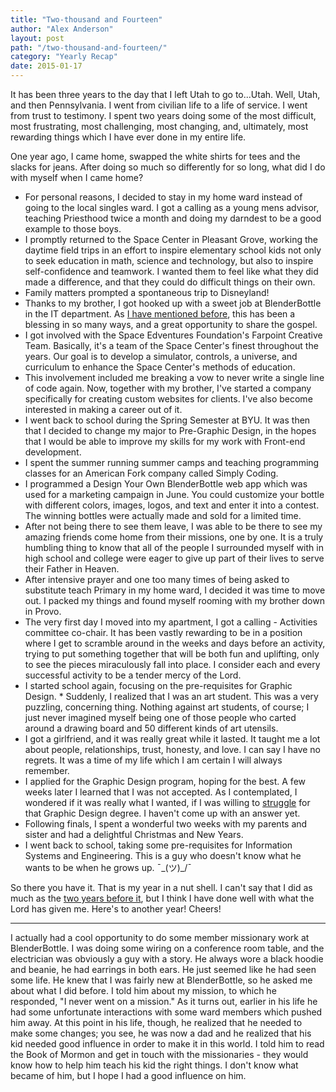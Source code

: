 ```yaml
---
title: "Two-thousand and Fourteen"
author: "Alex Anderson"
layout: post
path: "/two-thousand-and-fourteen/"
category: "Yearly Recap"
date: 2015-01-17
---
```


It has been three years to the day that I left Utah to go to...Utah. Well, Utah, and then Pennsylvania. I went from civilian life to a life of service. I went from trust to testimony. I spent two years doing some of the most difficult, most frustrating, most challenging, most changing, and, ultimately, most rewarding things which I have ever done in my entire life.

One year ago, I came home, swapped the white shirts for tees and the slacks for jeans. After doing so much so differently for so long, what did I do with myself when I came home?

- For personal reasons, I decided to stay in my home ward instead of going to the local singles ward. I got a calling as a young mens advisor, teaching Priesthood twice a month and doing my darndest to be a good example to those boys.
- I promptly returned to the Space Center in Pleasant Grove, working the daytime field trips in an effort to inspire elementary school kids not only to seek education in math, science and technology, but also to inspire self-confidence and teamwork. I wanted them to feel like what they did made a difference, and that they could do difficult things on their own.
- Family matters prompted a spontaneous trip to Disneyland!
- Thanks to my brother, I got hooked up with a sweet job at BlenderBottle in the IT department. As [I have mentioned before](http://alex.andersonclan.org/blog/care), this has been a blessing in so many ways, and a great opportunity to share the gospel.
- I got involved with the Space Edventures Foundation's Farpoint Creative Team. Basically, it's a team of the Space Center's finest throughout the years. Our goal is to develop a simulator, controls, a universe, and curriculum to enhance the Space Center's methods of education.
- This involvement included me breaking a vow to never write a single line of code again. Now, together with my brother, I've started a company specifically for creating custom websites for clients. I've also become interested in making a career out of it.
- I went back to school during the Spring Semester at BYU. It was then that I decided to change my major to Pre-Graphic Design, in the hopes that I would be able to improve my skills for my work with Front-end development.
- I spent the summer running summer camps and teaching programming classes for an American Fork company called Simply Coding.
- I programmed a Design Your Own BlenderBottle web app which was used for a marketing campaign in June. You could customize your bottle with different colors, images, logos, and text and enter it into a contest. The winning bottles were actually made and sold for a limited time.
- After not being there to see them leave, I was able to be there to see my amazing friends come home from their missions, one by one. It is a truly humbling thing to know that all of the people I surrounded myself with in high school and college were eager to give up part of their lives to serve their Father in Heaven.
- After intensive prayer and one too many times of being asked to substitute teach Primary in my home ward, I decided it was time to move out. I packed my things and found myself rooming with my brother down in Provo.
- The very first day I moved into my apartment, I got a calling - Activities committee co-chair. It has been vastly rewarding to be in a position where I get to scramble around in the weeks and days before an activity, trying to put something together that will be both fun and uplifting, only to see the pieces miraculously fall into place. I consider each and every successful activity to be a tender mercy of the Lord.
- I started school again, focusing on the pre-requisites for Graphic Design. \* Suddenly, I realized that I was an art student. This was a very puzzling, concerning thing. Nothing against art students, of course; I just never imagined myself being one of those people who carted around a drawing board and 50 different kinds of art utensils.
- I got a girlfriend, and it was really great while it lasted. It taught me a lot about people, relationships, trust, honesty, and love. I can say I have no regrets. It was a time of my life which I am certain I will always remember.
- I applied for the Graphic Design program, hoping for the best. A few weeks later I learned that I was not accepted. As I contemplated, I wondered if it was really what I wanted, if I was willing to [struggle](http://markmanson.net/question) for that Graphic Design degree. I haven't come up with an answer yet.
- Following finals, I spent a wonderful two weeks with my parents and sister and had a delightful Christmas and New Years.
- I went back to school, taking some pre-requisites for Information Systems and Engineering. This is a guy who doesn't know what he wants to be when he grows up. ¯\_(ツ)\_/¯

So there you have it. That is my year in a nut shell. I can't say that I did as much as the [two years before it](http://pittsburghmissionmemoirs.blogspot.com/), but I think I have done well with what the Lord has given me. Here's to another year!
Cheers!

---

I actually had a cool opportunity to do some member missionary work at BlenderBottle. I was doing some wiring on a conference room table, and the electrician was obviously a guy with a story. He always wore a black hoodie and beanie, he had earrings in both ears. He just seemed like he had seen some life. He knew that I was fairly new at BlenderBottle, so he asked me about what I did before. I told him about my mission, to which he responded, "I never went on a mission." As it turns out, earlier in his life he had some unfortunate interactions with some ward members which pushed him away. At this point in his life, though, he realized that he needed to make some changes; you see, he was now a dad and he realized that his kid needed good influence in order to make it in this world. I told him to read the Book of Mormon and get in touch with the missionaries - they would know how to help him teach his kid the right things. I don't know what became of him, but I hope I had a good influence on him.

